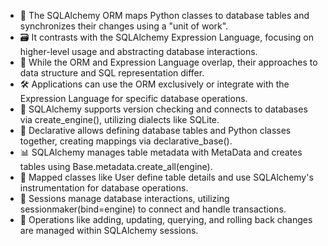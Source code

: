 - 📝 The SQLAlchemy ORM maps Python classes to database tables and synchronizes their changes using a "unit of work".
- 🗃️ It contrasts with the SQLAlchemy Expression Language, focusing on higher-level usage and abstracting database interactions.
- 🔄 While the ORM and Expression Language overlap, their approaches to data structure and SQL representation differ.
- 🛠️ Applications can use the ORM exclusively or integrate with the Expression Language for specific database operations.
- 🚀 SQLAlchemy supports version checking and connects to databases via create_engine(), utilizing dialects like SQLite.
- 📜 Declarative allows defining database tables and Python classes together, creating mappings via declarative_base().
- 📊 SQLAlchemy manages table metadata with MetaData and creates tables using Base.metadata.create_all(engine).
- 📝 Mapped classes like User define table details and use SQLAlchemy's instrumentation for database operations.
- 📡 Sessions manage database interactions, utilizing sessionmaker(bind=engine) to connect and handle transactions.
- 💾 Operations like adding, updating, querying, and rolling back changes are managed within SQLAlchemy sessions.
